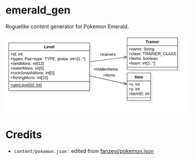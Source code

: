 # emerald_gen

Roguelike content generator for Pokemon Emerald.

![UML diagram](uml.png)

# Credits

- `content/pokemon.json` : edited from [fanzeyi/pokemon.json](https://github.com/fanzeyi/pokemon.json)
